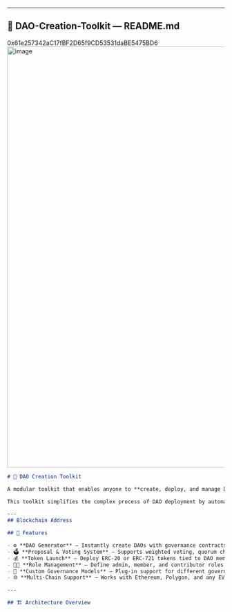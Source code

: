 
---

## 🧰 **DAO-Creation-Toolkit** — README.md

0x61e257342aC17fBF2D65f9CD53531daBE5475BD6
<img width="1919" height="973" alt="image" src="https://github.com/user-attachments/assets/8a8d2aa7-581c-4d1f-9955-ffbcac6a7f47" />

```markdown
# 🧰 DAO Creation Toolkit

A modular toolkit that enables anyone to **create, deploy, and manage Decentralized Autonomous Organizations (DAOs)** effortlessly — no blockchain expertise required.

This toolkit simplifies the complex process of DAO deployment by automating **governance contract setup**, **token distribution**, **voting logic**, and **proposal management**.

---
## Blockchain Address

## 🚀 Features

- ⚙️ **DAO Generator** — Instantly create DAOs with governance contracts and voting logic.  
- 🗳️ **Proposal & Voting System** — Supports weighted voting, quorum checks, and on-chain execution.  
- 💰 **Token Launch** — Deploy ERC-20 or ERC-721 tokens tied to DAO membership.  
- 🧑‍💼 **Role Management** — Define admin, member, and contributor roles easily.  
- 🧠 **Custom Governance Models** — Plug-in support for different governance strategies (snapshot, time-lock, quadratic).  
- 🌐 **Multi-Chain Support** — Works with Ethereum, Polygon, and any EVM-compatible network.  

---

## 🏗️ Architecture Overview


